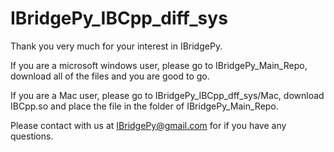 # IBridgePy_IBCpp_diff_sys
Thank you very much for your interest in IBridgePy.

If you are a microsoft windows user, please go to IBridgePy_Main_Repo, download all of the files and you are good to go.

If you are a Mac user, please go to IBridgePy_IBCpp_dff_sys/Mac, download IBCpp.so and place the file in the folder of IBridgePy_Main_Repo.

Please contact with us at IBridgePy@gmail.com for if you have any questions.
